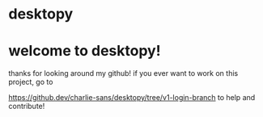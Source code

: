 # desktopy
# welcome to desktopy!

thanks for looking around my github! if you ever want to work on this project, go to 

https://github.dev/charlie-sans/desktopy/tree/v1-login-branch to help and contribute!